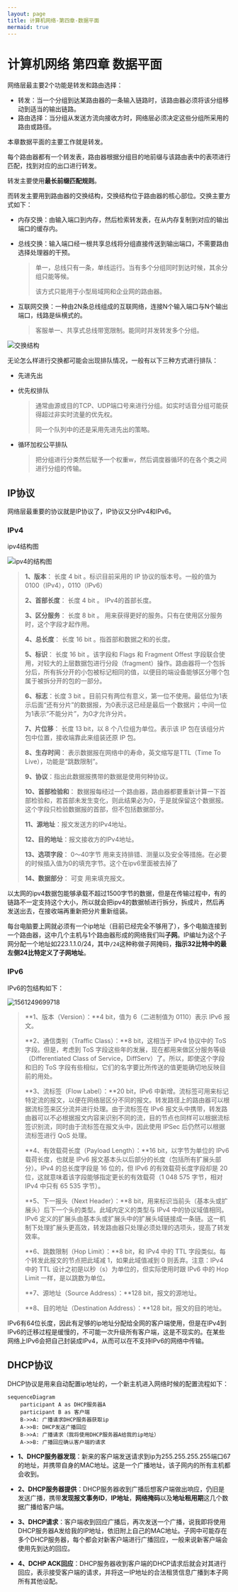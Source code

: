 ```yaml
---
layout: page
title: 计算机网络-第四章-数据平面
mermaid: true
---
```




# 计算机网络 第四章 数据平面

网络层最主要2个功能是转发和路由选择：

- 转发：当一个分组到达某路由器的一条输入链路时，该路由器必须将该分组移动到适当的输出链路。
- 路由选择：当分组从发送方流向接收方时，网络层必须决定这些分组所采用的路由或路径。

本章数据平面的主要工作就是转发。

每个路由器都有一个转发表，路由器根据分组目的地前缀与该路由表中的表项进行匹配，找到对应的出口进行转发。

转发主要使用**最长前缀匹配规则**。

而转发主要用到路由器的交换结构，交换结构位于路由器的核心部位。交换主要方式如下：

- 内存交换：由输入端口到内存，然后检索转发表，在从内存复制到对应的输出端口的缓存内。

- 总线交换：输入端口经一根共享总线将分组直接传送到输出端口，不需要路由选择处理器的干预。

  > 单一，总线只有一条，单线运行。当有多个分组同时到达时候，其余分组只能等候。
  >
  > 该方式只能用于小型局域网和企业网的路由器。

- 互联网交换：一种由2N条总线组成的互联网络，连接N个输入端口与N个输出端口，线路是纵横式的。

  > 客服单一、共享式总线带宽限制。能同时并发转发多个分组。

![交换结构](../img/exchange_structure.png)



无论怎么样进行交换都可能会出现排队情况，一般有以下三种方式进行排队：

- 先进先出

- 优先权排队

  > 通常由源或目的TCP、UDP端口号来进行分组。如实时话音分组可能获得超过非实时流量的优先权。
  >
  > 同一个队列中的还是采用先进先出的策略。

- 循环加权公平排队

  > 把分组进行分类然后赋予一个权重w，然后调度器循环的在各个类之间进行分组的传输。



## IP协议

网络层最重要的协议就是IP协议了，IP协议又分IPv4和IPv6。



### IPv4

ipv4结构图

![ipv4的结构图](../img/ipv4_format.png)

> **1、版本**：  长度 4 bit 。标识目前采用的 IP 协议的版本号。一般的值为 0100（IPv4），0110（IPv6）
>
> **2、首部长度**：  长度 4 bit 。 IPv4的首部长度。
>
> **3、区分服务**： 长度 8 bit 。 用来获得更好的服务。只有在使用区分服务时，这个字段才起作用。
>
> **4、总长度**：  长度 16 bit 。指首部和数据之和的长度。
>
> **5、标识**：  长度 16 bit 。该字段和 Flags 和 Fragment Offest 字段联合使用，对较大的上层数据包进行分段（fragment）操作。路由器将一个包拆分后，所有拆分开的小包被标记相同的值，以便目的端设备能够区分哪个包属于被拆分开的包的一部分。
>
> **6、标志**：长度 3 bit 。目前只有两位有意义，第一位不使用。最低位为1表示后面“还有分片”的数据报，为0表示这已经是最后一个数据片；中间一位为1表示“不能分片”，为0才允许分片。
>
> **7、片位移**： 长度 13 bit，以 8 个八位组为单位。表示该 IP 包在该组分片包中位置，接收端靠此来组装还原 IP 包。
>
> **8、生存时间**： 表示数据报在网络中的寿命，英文缩写是TTL（Time To Live），功能是“跳数限制”。
>
> **9、协议**：指出此数据报携带的数据是使用何种协议。
>
> **10、首部检验和**： 数据报每经过一个路由器，路由器都要重新计算一下首部检验和，若首部未发生变化，则此结果必为0，于是就保留这个数据报。这个字段只检验数据报的首部，但不包括数据部分。
>
> **11、源地址**：报文发送方的IPv4地址。
>
> **12、目的地址**：报文接收方的IPv4地址。  
>
> **13、选项字段**：  0～40字节  用来支持排错、测量以及安全等措施。在必要的时候插入值为0的填充字节。这个在ipv6里面被去掉了  
>
> **14、数据部分**：  可变  用来填充报文。

以太网的ipv4数据包能够承载不超过1500字节的数据，但是在传输过程中，有的链路不一定支持这个大小，所以就会把ipv4的数据帧进行拆分，拆成片，然后再发送出去，在接收端再重新把分片重新组装。

每台电脑要上网就必须有一个ip地址（目前已经完全不够用了），多个电脑连接到一个路由器，这中几个主机与1个路由器形成的网络我们叫**子网**。IP编址为这个子网分配一个地址如223.1.1.0/24，其中`/24`这种称做子网掩码，**指示32比特中的最左侧24比特定义了子网地址**。



### IPv6

IPv6的包结构如下：

![1561249699718](../img/ipv6_format.png)

> **1、版本（Version）：**4 bit，值为 6（二进制值为 0110）表示 IPv6 报文。
>
> **2、通信类别（Traffic Class）：**8 bit，这相当于 IPv4 协议中的 ToS 字段。但是，考虑到 ToS 字段这些年的发展，现在都用来做区分服务等级（Differentiated Class of Service，DiffServ）了。所以，即使这个字段和旧的 ToS 字段有些相似，它们的名字要比所传送的值更能确切地反映目前的用处。
>
> **3、流标签（Flow Label）：**20 bit，IPv6 中新增。流标签可用来标记特定流的报文，以便在网络层区分不同的报文。转发路径上的路由器可以根据流标签来区分流并进行处理。由于流标签在 IPv6 报文头中携带，转发路由器可以不必根据报文内容来识别不同的流，目的节点也同样可以根据流标签识别流，同时由于流标签在报文头中，因此使用 IPSec 后仍然可以根据流标签进行 QoS 处理。
>
> **4、有效载荷长度（Payload Length）：**16 bit，以字节为单位的 IPv6 载荷长度，也就是 IPv6 报文基本头以后部分的长度（包括所有扩展头部分）。IPv4 的总长度字段是 16 位的，但 IPv6 的有效载荷长度字段却是 20 位，这就意味着该字段能够指定更长的有效载荷（1 048 575 字节，相对 IPv4 中只有 65 535 字节）。
>
> **5、下一报头（Next Header）：**8 bit，用来标识当前头（基本头或扩展头）后下一个头的类型。此域内定义的类型与 IPv4 中的协议域值相同。IPv6 定义的扩展头由基本头或扩展头中的扩展头域链接成一条链。这一机制下处理扩展头更高效，转发路由器只处理必须处理的选项头，提高了转发效率。
>
> **6、跳数限制（Hop Limit）：**8 bit，和 IPv4 中的 TTL 字段类似。每个转发此报文的节点把此域减 1，如果此域值减到 0 则丢弃。注意：IPv4 中的 TTL 设计之初是以秒（s）为单位的，但实际使用时跟 IPv6 中的 Hop Limit 一样，是以跳数为单位。
>
> **7、源地址（Source Address）：**128 bit，报文的源地址。
>
> **8、目的地址（Destination Address）：**128 bit，报文的目的地址。

IPv6有64位长度，因此有足够的ip地址分配给全网的客户端使用，但是在IPv4到IPv6的迁移过程是缓慢的，不可能一次升级所有客户端，这是不现实的。在某些网络上IPv6会把自己封装成IPv4，从而可以在不支持IPv6的网络中传输。



## DHCP协议

DHCP协议是用来自动配置ip地址的，一个新主机进入网络时候的配置流程如下：

```mermaid
sequenceDiagram
	participant A as DHCP服务器A
	participant B as 客户端
    B->>A: 广播请求DHCP服务器获取ip
    A->>B: DHCP发送广播回应
    B->>A: 广播请求（我将使用DHCP服务器A给我的ip地址）
    A->>B: 广播回应确认客户端的请求

```

- **1、DHCP服务器发现**：新来的客户端发送请求到ip为255.255.255.255端口67的地址，并携带自身的MAC地址。这是一个广播地址，该子网内的所有主机都会收到。

  

- **2、DHCP服务器提供**：DHCP服务器收到广播后想客户端做出响应，仍旧是发送广播，携带**发现报文事务ID**，**IP地址**，**网络掩码**以及**地址租用期**这几个数据广播给客户端。

  

- **3、DHCP请求**：客户端收到回应广播后，再次发送一个广播，说我即将使用DHCP服务器A发给我的IP地址，依旧附上自己的MAC地址。子网中可能存在多个DHCP服务器，每个都会对新客户端进行广播回应，一般来说新客户端会使用先到达的回应。



- **4、DCHP ACK回应**：DHCP服务器收到客户端的DHCP请求后就会对其进行回应，表示接受客户端的请求，并将这一IP地址的合法租赁信息广播到本子网所有其他设配。



